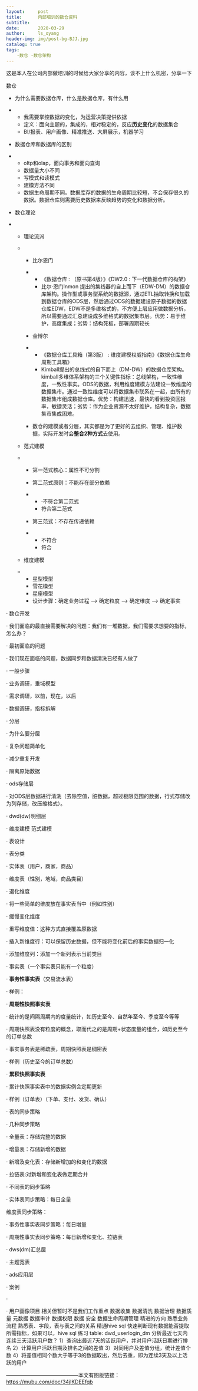 ```yaml
---
layout:     post
title:      内部培训的数仓资料
subtitle:   
date:       2020-03-29
author:     ls_oyang
header-img: img/post-bg-BJJ.jpg
catalog: true
tags:
    -数仓 -数仓架构
---
```


这是本人在公司内部做培训的时候给大家分享的内容，谈不上什么机密，分享一下

数仓

- 为什么需要数据仓库，什么是数据仓库，有什么用

- - 我需要掌控数据的变化，为运营决策提供依据
  - 定义：面向主题的，集成的，相对稳定的，反应**历史变化**的数据集合
  - BI/报表、用户画像、精准推送、大屏展示，机器学习

- 数据仓库和数据库的区别

- - oltp和olap，面向事务和面向查询
  - 数据量大小不同
  - 写模式和读模式
  - 建模方法不同
  - 数据生命周期不同。数据库存的数据的生命周期比较短，不会保存很久的数据。数据仓库则需要历史数据来反映趋势的变化和数据分析。

- 数仓理论

- - 理论流派

  - - 比尔恩门

    - - 《数据仓库         : （原书第4版）》《DW2.0         : 下一代数据仓库的构架》
      - 比尔·恩门Inmon         提出的集线器的自上而下（EDW-DM）的数据仓库架构。操作型或事务型系统的数据源，通过ETL抽取转换和加载到数据仓库的ODS层，然后通过ODS的数据建设原子数据的数据仓库EDW，EDW不是多维格式的，不方便上层应用做数据分析，所以需要通过汇总建设成多维格式的数据集市层。优势：易于维护，高度集成；劣势：结构死板，部署周期较长

    - 金博尔

    - - 《数据仓库工具箱（第3版）         : 维度建模权威指南》《数据仓库生命周期工具箱》
      - Kimball提出的总线式的自下而上（DM-DW）的数据仓库架构。kimball多维体系架构的三个关键性指标：总线架构，一致性维度，一致性事实。ODS的数据，利用维度建模方法建设一致维度的数据集市。通过一致性维度可以将数据集市联系在一起，由所有的数据集市组成数据仓库。优势：构建迅速，最快的看到投资回报率，敏捷灵活；劣势：作为企业资源不太好维护，结构复杂，数据集市集成困难。

    - 数仓的建模或者分层，其实都是为了更好的去组织、管理、维护数据，实际开发时会**整合****2****种方式**去使用。

  - 范式建模

  - - 第一范式核心：属性不可分割

    - 第二范式原则：不能存在部分依赖

    - - ·不符合第二范式
      - 符合第二范式

    - 第三范式：不存在传递依赖

    - - 不符合
      - 符合

  - 维度建模

  - - 星型模型
    - 雪花模型
    - 星座模型
    - 设计步骤：确定业务过程        --> 确定粒度        --> 确定维度        --> 确定事实

·        数仓开发

·        我们面临的最直接需要解决的问题：我们有一堆数据，我们需要求想要的指标，怎么办？

·        最初面临的问题

·        我们现在面临的问题，数据同步和数据清洗已经有人做了

·        一般步骤

·        业务调研，垂域模型

·        需求调研，以前，现在，以后

·        数据调研，指标拆解

·        分层

·        为什么要分层

·        复杂问题简单化

·        减少重复开发

·        隔离原始数据

·        ods存储层

·        对ODS层数据进行清洗（去除空值，脏数据，超过极限范围的数据，行式存储改为列存储，改压缩格式）。

·        dwd(dw)明细层 

·        维度建模 范式建模

·        表设计

·        表分类

·        实体表（用户，商家，商品）

·        维度表（性别，地域，商品类目）

·        退化维度

·        将一些简单的维度放在事实表当中（例如性别）

·        缓慢变化维度

·        重写维度值：这种方式直接覆盖原数据

·        插入新维度行：可以保留历史数据，但不能将变化前后的事实数据归一化

·        添加维度列：添加一个新列表示当前类目

·        事实表（一个事实表只能有一个粒度）

·        **事务性事实表**（交易流水表）

·        样例：

·        **周期性快照事实表**

·        统计的是间隔周期内的度量统计，如历史至今、自然年至今、季度至今等等

·        周期快照表没有粒度的概念，取而代之的是周期+状态度量的组合，如历史至今的订单总数

·        事实事务表是稀疏表，周期快照表是稠密表

·        样例（历史至今的订单总数）

·        **累积快照事实表**

·        累计快照事实表中的数据实例会定期更新

·        样例（订单表）（下单、支付、发货、确认）

·        表的同步策略

·        几种同步策略

·        全量表：存储完整的数据

·        增量表：存储新增的数据

·        新增及变化表：存储新增加的和变化的数据

·        拉链表:对新增和变化表做定期合并

·        不同表的同步策略

·        实体表同步策略：每日全量

维度表同步策略：

·        事务性事实表同步策略：每日增量

·        周期性事实表同步策略：每日新增和变化、拉链表

·        dws(dm)汇总层 

·        主题宽表 

·        ads应用层

·        案例

·         

  ·        用户画像项目       相关但暂时不是我们工作重点     数据收集   数据清洗   数据治理       数据质量    元数据    数据审计         数据权限     数据 安全        数据生命周期管理       精进的方向     熟悉业务流程   熟悉表、字段，表与表之间的关系   精通hive sql   快速判断现有数据能否提取所需指标，如果可以，hive       sql    练习     table:       dwd_userlogin_dm             分析最近七天内连续三天活跃用户数？       1）查询出最近7天的活跃用户，并对用户活跃日期进行排名    2）计算用户活跃日期及排名之间的差值    3）对同用户及差值分组，统计差值个数    4）将差值相同个数大于等于3的数据取出，然后去重，即为连续3天及以上活跃的用户            

——————————————本文有图版链接：https://mubu.com/doc/34jlKDEEfqb

[幕布版]: https://mubu.com/doc/34jlKDEEfqb	"幕布版本"